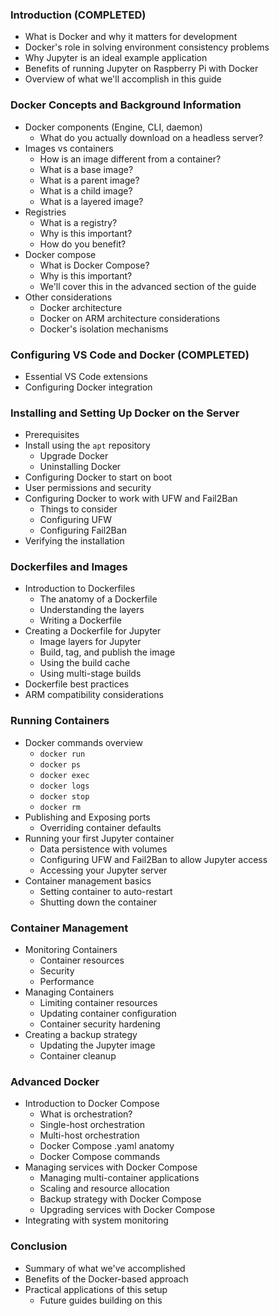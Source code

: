 ### Introduction (COMPLETED)

- What is Docker and why it matters for development
- Docker's role in solving environment consistency problems
- Why Jupyter is an ideal example application
- Benefits of running Jupyter on Raspberry Pi with Docker
- Overview of what we'll accomplish in this guide

### Docker Concepts and Background Information

- Docker components (Engine, CLI, daemon)
  - What do you actually download on a headless server?
- Images vs containers
  - How is an image different from a container?
  - What is a base image?
  - What is a parent image?
  - What is a child image?
  - What is a layered image?
- Registries
  - What is a registry?
  - Why is this important?
  - How do you benefit?
- Docker compose
  - What is Docker Compose?
  - Why is this important?
  - We'll cover this in the advanced section of the guide
- Other considerations
  - Docker architecture
  - Docker on ARM architecture considerations
  - Docker's isolation mechanisms

### Configuring VS Code and Docker (COMPLETED)

- Essential VS Code extensions
- Configuring Docker integration

### Installing and Setting Up Docker on the Server

- Prerequisites
- Install using the `apt` repository
  - Upgrade Docker
  - Uninstalling Docker
- Configuring Docker to start on boot
- User permissions and security
- Configuring Docker to work with UFW and Fail2Ban
  - Things to consider
  - Configuring UFW
  - Configuring Fail2Ban
- Verifying the installation

### Dockerfiles and Images

- Introduction to Dockerfiles
  - The anatomy of a Dockerfile
  - Understanding the layers
  - Writing a Dockerfile
- Creating a Dockerfile for Jupyter
  - Image layers for Jupyter
  - Build, tag, and publish the image
  - Using the build cache
  - Using multi-stage builds
- Dockerfile best practices
- ARM compatibility considerations

### Running Containers

- Docker commands overview
  - `docker run`
  - `docker ps`
  - `docker exec`
  - `docker logs`
  - `docker stop`
  - `docker rm`
- Publishing and Exposing ports
  - Overriding container defaults
- Running your first Jupyter container
  - Data persistence with volumes
  - Configuring UFW and Fail2Ban to allow Jupyter access
  - Accessing your Jupyter server
- Container management basics
  - Setting container to auto-restart
  - Shutting down the container

### Container Management

- Monitoring Containers
  - Container resources
  - Security
  - Performance
- Managing Containers
  - Limiting container resources
  - Updating container configuration
  - Container security hardening
- Creating a backup strategy
  - Updating the Jupyter image
  - Container cleanup

### Advanced Docker

- Introduction to Docker Compose
  - What is orchestration?
  - Single-host orchestration
  - Multi-host orchestration
  - Docker Compose .yaml anatomy
  - Docker Compose commands
- Managing services with Docker Compose
  - Managing multi-container applications
  - Scaling and resource allocation
  - Backup strategy with Docker Compose
  - Upgrading services with Docker Compose
- Integrating with system monitoring

### Conclusion

- Summary of what we've accomplished
- Benefits of the Docker-based approach
- Practical applications of this setup
  - Future guides building on this